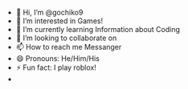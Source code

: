 - 👋 Hi, I’m @gochiko9
- 👀 I’m interested in Games!
- 🌱 I’m currently learning Information about Coding
- 💞️ I’m looking to collaborate on 
- 📫 How to reach me Messanger
- 😄 Pronouns: He/Him/His
- ⚡ Fun fact:  I play roblox!
- 

<!---
gochiko9/gochiko9 is a ✨ special ✨ repository because its `README.md` (this file) appears on your GitHub profile.
You can click the Preview link to take a look at your changes.
--->
